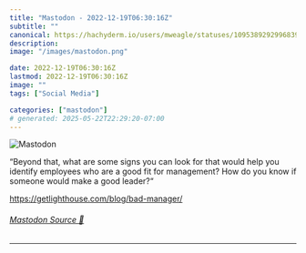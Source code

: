 ```yaml
---
title: "Mastodon - 2022-12-19T06:30:16Z"
subtitle: ""
canonical: https://hachyderm.io/users/mweagle/statuses/109538929299683981
description:
image: "/images/mastodon.png"

date: 2022-12-19T06:30:16Z
lastmod: 2022-12-19T06:30:16Z
image: ""
tags: ["Social Media"]

categories: ["mastodon"]
# generated: 2025-05-22T22:29:20-07:00
---
```

![Mastodon](/images/mastodon.png)

<p>“Beyond that, what are some signs you can look for that would help you identify employees who are a good fit for management? How do you know if someone would make a good leader?“</p><p><a href="https://getlighthouse.com/blog/bad-manager/" target="_blank" rel="nofollow noopener noreferrer" translate="no"><span class="invisible">https://</span><span class="ellipsis">getlighthouse.com/blog/bad-man</span><span class="invisible">ager/</span></a></p>


###### [Mastodon Source 🐘](https://hachyderm.io/@mweagle/109538929299683981)

___
